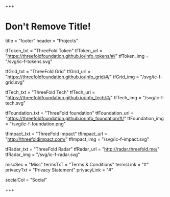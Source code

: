 +++
# Don't Remove Title!

title = "footer"
header = "Projects"

tfToken_txt = "ThreeFold Token"
tfToken_url = "https://threefoldfoundation.github.io/info_tokens/#/"
tfToken_img = "/svg/ic-f-tokens.svg"

tfGrid_txt = "ThreeFold Grid"
tfGrid_url = "https://threefoldfoundation.github.io/info_grid/#/"
tfGrid_img = "/svg/ic-f-grid.svg"

tfTech_txt = "ThreeFold Tech"
tfTech_url = "https://threefoldfoundation.github.io/info_tech/#/"
tfTech_img = "/svg/ic-f-tech.svg"

tfFoundation_txt = "ThreeFold foundation"
tfFoundation_url = "https://threefoldfoundation.github.io/info_foundation/#/"
tfFoundation_img = "/svg/ic-f-foundation.png"

tfImpact_txt = "ThreeFold Impact"
tfImpact_url = "http://threefoldimpact.com/"
tfImpact_img = "/svg/ic-f-impact.svg"

tfRadar_txt = "ThreeFold Radar"
tfRadar_url = "http://radar.threefold.me/"
tfRadar_img = "/svg/ic-f-radar.svg"

miscSec = "Misc"
termsTxT = "Terms & Conditions"
termsLink = "#"
privacyTxt = "Privacy Statement"
privacyLink = "#"

socialCol = "Social"

+++
